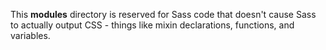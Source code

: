 This **modules** directory is reserved for Sass code that doesn't cause Sass
to actually output CSS - things like mixin declarations, functions, and variables.
